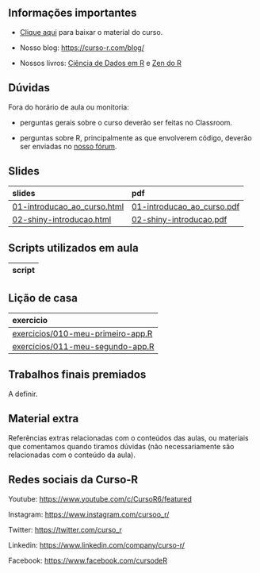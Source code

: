 
<!-- README.md is generated from README.Rmd. Please edit that file -->

## Informações importantes

-   [Clique
    aqui](https://github.com/curso-r/main-dashboards/raw/master/material_do_curso.zip)
    para baixar o material do curso.

-   Nosso blog: <https://curso-r.com/blog/>

-   Nossos livros: [Ciência de Dados em R](https://livro.curso-r.com/) e
    [Zen do R](https://curso-r.github.io/zen-do-r/)

## Dúvidas

Fora do horário de aula ou monitoria:

-   perguntas gerais sobre o curso deverão ser feitas no Classroom.

-   perguntas sobre R, principalmente as que envolverem código, deverão
    ser enviadas no [nosso fórum](https://discourse.curso-r.com/).

## Slides

| slides                                                                                                        | pdf                                                                                                         |
|:--------------------------------------------------------------------------------------------------------------|:------------------------------------------------------------------------------------------------------------|
| [01-introducao\_ao\_curso.html](https://curso-r.github.io/main-dashboards/slides/01-introducao_ao_curso.html) | [01-introducao\_ao\_curso.pdf](https://curso-r.github.io/main-dashboards/slides/01-introducao_ao_curso.pdf) |
| [02-shiny-introducao.html](https://curso-r.github.io/main-dashboards/slides/02-shiny-introducao.html)         | [02-shiny-introducao.pdf](https://curso-r.github.io/main-dashboards/slides/02-shiny-introducao.pdf)         |

## Scripts utilizados em aula

| script |
|:-------|

## Lição de casa

| exercicio                                                                                                        |
|:-----------------------------------------------------------------------------------------------------------------|
| [exercicios/010-meu-primeiro-app.R](https://curso-r.github.io/main-dashboards/exercicios/010-meu-primeiro-app.R) |
| [exercicios/011-meu-segundo-app.R](https://curso-r.github.io/main-dashboards/exercicios/011-meu-segundo-app.R)   |

## Trabalhos finais premiados

A definir.

## Material extra

Referências extras relacionadas com o conteúdos das aulas, ou materiais
que comentamos quando tiramos dúvidas (não necessariamente são
relacionadas com o conteúdo da aula).

## Redes sociais da Curso-R

Youtube: <https://www.youtube.com/c/CursoR6/featured>

Instagram: <https://www.instagram.com/cursoo_r/>

Twitter: <https://twitter.com/curso_r>

Linkedin: <https://www.linkedin.com/company/curso-r/>

Facebook: <https://www.facebook.com/cursodeR>
